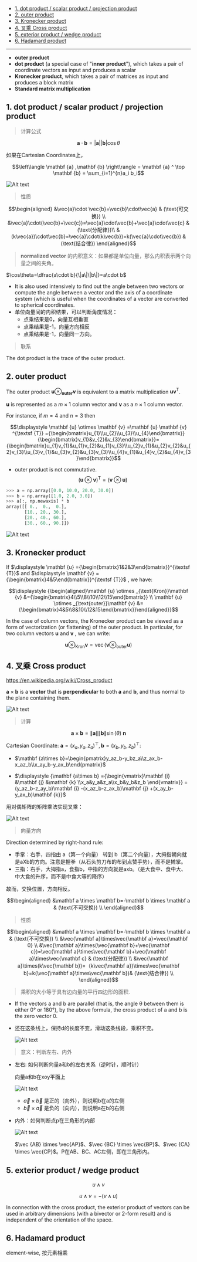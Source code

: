 - [1. dot product / scalar product / projection product](#1-dot-product--scalar-product--projection-product)
- [2. outer product](#2-outer-product)
- [3. Kronecker product](#3-kronecker-product)
- [4. 叉乘 Cross product](#4-叉乘-cross-product)
- [5. exterior product / wedge product](#5-exterior-product--wedge-product)
- [6. Hadamard product](#6-hadamard-product)


---

- **outer product**
- **dot product** (a special case of "**inner product**"), which takes a pair of coordinate vectors as input and produces a scalar
- **Kronecker product**, which takes a pair of matrices as input and produces a block matrix
- **Standard matrix multiplication**

## 1. dot product / scalar product / projection product

> 计算公式

$$\mathbf a \cdot \mathbf b = |\mathbf a| |\mathbf b| \cos \theta$$

如果在Cartesian Coordinates上，

$$\left\langle \mathbf {a} ,\mathbf {b} \right\rangle = \mathbf {a} ^ \top \mathbf {b} = \sum_{i=1}^{n}a_i b_i$$

![Alt text](https://cdn.jsdelivr.net/gh/sword4869/pic1@main/images/202407062037205.png)

> 性质

$$\begin{aligned}
&\vec{a}\cdot \vec{b}=\vec{b}\cdot\vec{a} & (\text{可交换}) \\
&\vec{a}\cdot(\vec{b}+\vec{c})=\vec{a}\cdot\vec{b}+\vec{a}\cdot\vec{c}  & (\text{分配律})\\
&(k\vec{a})\cdot\vec{b}=\vec{a}\cdot(k\vec{b})=k(\vec{a}\cdot\vec{b}) & (\text{结合律})
\end{aligned}$$

> **normalized vector** 的内积意义：如果都是单位向量，那么内积表示两个向量之间的夹角。 

$\cos\theta=\dfrac{a\cdot b}{\|a\|\|b\|}=a\cdot b$
    
- It is also used intensively to find out the angle between two vectors or compute the angle between a vector and the axis of a coordinate system (which is useful when the coordinates of a vector are converted to spherical coordinates.
- 单位向量间的内积结果，可以判断角度情况：
  - 点乘结果是0，向量互相垂直
  - 点乘结果是-1，向量方向相反
  - 点乘结果是-1，向量同一方向。

> 联系

The dot product is the trace of the outer product.

## 2. outer product
The outer product $\mathbf {u} \otimes_{\mathbf {outer}} \mathbf {v}$ is equivalent to a matrix multiplication $\mathbf {u} \mathbf {v} ^{\operatorname {T}}$.

$\mathbf {u}$ is represented as a $m\times 1$ column vector and $\mathbf {v}$ as a $n\times 1$ column vector.

For instance, if $\displaystyle m=4$ and $\displaystyle n=3$ then

$$\displaystyle \mathbf {u} \otimes \mathbf {v} 
=\mathbf {u} \mathbf {v} ^{\textsf {T}}
={\begin{bmatrix}u_{1}\\u_{2}\\u_{3}\\u_{4}\end{bmatrix}}{\begin{bmatrix}v_{1}&v_{2}&v_{3}\end{bmatrix}}={\begin{bmatrix}u_{1}v_{1}&u_{1}v_{2}&u_{1}v_{3}\\u_{2}v_{1}&u_{2}v_{2}&u_{2}v_{3}\\u_{3}v_{1}&u_{3}v_{2}&u_{3}v_{3}\\u_{4}v_{1}&u_{4}v_{2}&u_{4}v_{3}\end{bmatrix}}$$

- outer product is not commutative.
    $$\displaystyle {(\mathbf {u} \otimes \mathbf {v} )^{\textsf {T}}=(\mathbf {v} \otimes \mathbf {u} )}$$

```python
>>> a = np.array([0.0, 10.0, 20.0, 30.0])
>>> b = np.array([1.0, 2.0, 3.0])
>>> a[:, np.newaxis] * b
array([[ 0.,  0.,  0.],
       [10., 20., 30.],
       [20., 40., 60.],
       [30., 60., 90.]])
```

![Alt text](https://cdn.jsdelivr.net/gh/sword4869/pic1@main/images/202407062037206.png)  

## 3. Kronecker product

If $\displaystyle \mathbf {u} ={\begin{bmatrix}1&2&3\end{bmatrix}}^{\textsf {T}}$ and $\displaystyle \mathbf {v} ={\begin{bmatrix}4&5\end{bmatrix}}^{\textsf {T}}$ , we have:

$$\displaystyle {\begin{aligned}\mathbf {u} \otimes _{\text{Kron}}\mathbf {v} &={\begin{bmatrix}4\\5\\8\\10\\12\\15\end{bmatrix}} 
\\ \mathbf {u} \otimes _{\text{outer}}\mathbf {v} &={\begin{bmatrix}4&5\\8&10\\12&15\end{bmatrix}}\end{aligned}}$$

In the case of column vectors, the Kronecker product can be viewed as a form of vectorization (or flattening) of the outer product. In particular, for two column vectors $\mathbf {u}$ and $\mathbf {v}$ , we can write:

$$\displaystyle \mathbf {u} \otimes _{\text{Kron}}\mathbf {v} =\operatorname {vec} (\mathbf {v} \otimes _{\text{outer}}\mathbf {u} )$$



## 4. 叉乘 Cross product

https://en.wikipedia.org/wiki/Cross_product


$\mathbf a \times \mathbf b$ is a **vector** that is **perpendicular** to both $\mathbf a$ and $\mathbf b$, and thus normal to the plane containing them.

![Alt text](https://cdn.jsdelivr.net/gh/sword4869/pic1@main/images/202407062037207.png)

> 计算

$$\displaystyle \mathbf {a} \times \mathbf {b} =\left\|\mathbf {a} \right\|\left\|\mathbf {b} \right\|\sin(\theta )\ \mathbf {n}$$

Cartesian Coordinate: $\mathbf a = (x_a, y_a, z_a)^\top, \mathbf b = (x_b, y_b, z_b)^\top$: 

- $\mathbf {a\times b}=\begin{pmatrix}y_az_b-y_bz_a\\z_ax_b-x_az_b\\x_ay_b-y_ax_b\end{pmatrix}$

- $\displaystyle {\mathbf {a\times b} ={\begin{vmatrix}\mathbf {i} &\mathbf {j} &\mathbf {k} \\x_a&y_a&z_a\\x_b&y_b&z_b \end{vmatrix}}
=(y_az_b-z_ay_b)\mathbf {i} -(x_az_b-z_ax_b)\mathbf {j} +(x_ay_b-y_ax_b)\mathbf {k}}$

用对偶矩阵的矩阵乘法实现叉乘：

![Alt text](https://cdn.jsdelivr.net/gh/sword4869/pic1@main/images/202407062037208.png)

> 向量方向

Direction determined by right-hand rule: 
- 手掌：右手，四指由 a（第一个向量） 转到 b（第二个向量），大拇指朝向就是aXb的方向。注意是握拳（从石头剪刀布的布到点赞手势），而不是摊掌。
- 三指：右手，大拇指a，食指b，中指的方向就是axb。（是大食中、食中大、中大食的升序，而不是中食大等的降序）

故而，交换位置，方向相反。

$$\begin{aligned}
&\mathbf a \times \mathbf b=-\mathbf b \times \mathbf a & (\text{不可交换}) \\
\end{aligned}$$

> 性质


$$\begin{aligned}
&\mathbf a \times \mathbf b=-\mathbf b \times \mathbf a & (\text{不可交换}) \\
&\vec{\mathbf a}\times\vec{\mathbf a}=\vec{\mathbf 0} \\
&\vec{\mathbf a}\times(\vec{\mathbf b}+\vec{\mathbf c})=\vec{\mathbf a}\times\vec{\mathbf b}+\vec{\mathbf a}\times\vec{\mathbf c} & (\text{分配律}) \\
&\vec{\mathbf a}\times(k\vec{\mathbf b})=（k\vec{\mathbf a})\times\vec{\mathbf b}=k(\vec{\mathbf a}\times\vec{\mathbf b})& (\text{结合律}) \\
\end{aligned}$$

> 乘积的大小等于具有边向量的平行四边形的面积. 
- If the vectors a and b are parallel (that is, the angle θ between them is either 0° or 180°), by the above formula, the cross product of a and b is the zero vector 0.
- 还在这条线上，保持d的长度不变，滑动这条线段，乘积不变。

    ![Alt text](https://cdn.jsdelivr.net/gh/sword4869/pic1@main/images/202407062037209.png)
    

> 意义：判断左右、内外

- 左右: 如何判断向量a和b的左右关系（逆时针，顺时针）
  
  向量a和b在xoy平面上

  ![Alt text](https://cdn.jsdelivr.net/gh/sword4869/pic1@main/images/202407062037210.png)

  - $\vec a \times \vec b$ 是正的（向外），则说明b在a的左侧
  - $\vec b \times \vec a$ 是负的（向内），则说明a在b的右侧

- 内外：如何判断点p在三角形的内部

  ![Alt text](https://cdn.jsdelivr.net/gh/sword4869/pic1@main/images/202407062037211.png)

  $\vec {AB} \times \vec{AP}$、$\vec {BC} \times \vec{BP}$、$\vec {CA} \times \vec{CP}$。P在AB、BC、AC左侧，即在三角形内。

  
## 5. exterior product / wedge product

$$\displaystyle {u\wedge v}$$

$$\displaystyle {u\wedge v=-(v\wedge u)}$$


In connection with the cross product, the exterior product of vectors can be used in arbitrary dimensions (with a bivector or 2-form result) and is independent of the orientation of the space.

## 6. Hadamard product

element-wise, 按元素相乘
